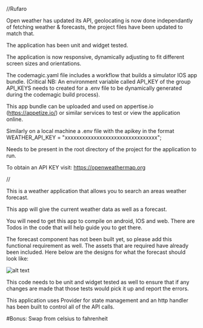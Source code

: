 //Rufaro

Open weather has updated its API, geolocating is now done independantly of fetching weather & forecasts, the project files have been updated to match that.

The application has been unit and widget tested.

The application is now responsive, dynamically adjusting to fit different screen sizes and orientations.

The codemagic.yaml file includes a workflow that builds a simulator IOS app bundle.
(Critical NB: An environment variable called API_KEY of the group API_KEYS needs to created for a .env file to be dynamically generated during the codemagic build process).

This app bundle can be uploaded and used on appertise.io (https://appetize.io/) or similar services to test or view the application online.

Similarly on a local machine a .env file with the apikey in the format
WEATHER_API_KEY = "xxxxxxxxxxxxxxxxxxxxxxxxxxxxxxxx";

Needs to be present in the root directory of the project for the application to run.

To obtain an API KEY 
visit: https://openweathermap.org

//


This is a weather application that allows you to search an areas weather forecast.

This app will give the current weather data as well as a forecast.

You will need to get this app to compile on android, IOS and web. There are Todos in the code that will help
guide you to get there.

The forecast component has not been built yet, so please add this functional requirement as well. The assets that are required have already been included.
Here below are the designs for what the forecast should look like:

![alt text](https://raw.githubusercontent.com/Johan-glitch1412/weather_app/main/.github/images/Screenshot%202024-04-16%20at%2013.27.53.png "Logo Title Text 1")

This code needs to be unit and widget tested as well to ensure that if any changes are made that those tests would pick it up and report the errors.

This application uses Provider for state management and an http handler has been built to control all of the API calls.

#Bonus:
Swap from celsius to fahrenheit

